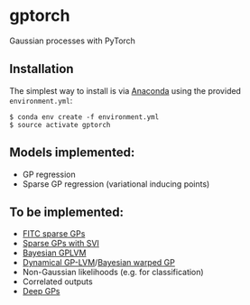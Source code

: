 # gptorch
Gaussian processes with PyTorch

## Installation

The simplest way to install is via [Anaconda](https://www.anaconda.com/distribution/) using the provided `environment.yml`:

```
$ conda env create -f environment.yml
$ source activate gptorch
```

## Models implemented:

- GP regression
- Sparse GP regression (variational inducing points)

## To be implemented:

- [FITC sparse GPs](http://papers.nips.cc/paper/2857-sparse-gaussian-processes-using-pseudo-inputs.pdf)
- [Sparse GPs with SVI](http://proceedings.mlr.press/v38/hensman15.pdf)
- [Bayesian GPLVM](http://proceedings.mlr.press/v9/titsias10a/titsias10a.pdf)
- [Dynamical GP-LVM](http://papers.nips.cc/paper/4330-variational-gaussian-process-dynamical-systems)/[Bayesian warped GP](http://papers.nips.cc/paper/4494-bayesian-warped-gaussian-processes)
- Non-Gaussian likelihoods (e.g. for classification)
- Correlated outputs
- [Deep GPs](http://papers.nips.cc/paper/7045-doubly-stochastic-variational-inference-for-deep-gaussian-processes)
